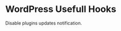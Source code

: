 # WordPress Usefull Hooks

Disable plugins updates notification.
<?php
add_filter('pre_site_transient_update_plugins','__return_null');
?>
